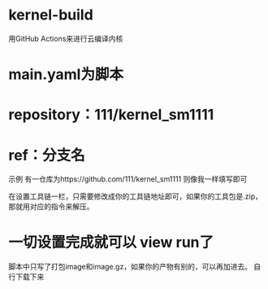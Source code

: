 # kernel-build
用GitHub Actions来进行云编译内核
# main.yaml为脚本
# repository：111/kernel_sm1111
# ref：分支名
  示例
  有一仓库为https://github.com/111/kernel_sm1111
  则像我一样填写即可
  
在设置工具链一栏，只需要修改成你的工具链地址即可，如果你的工具包是.zip，那就用对应的指令来解压。


# 一切设置完成就可以 view run了
脚本中只写了打包image和image.gz，如果你的产物有别的，可以再加进去。
自行下载下来

  
  
